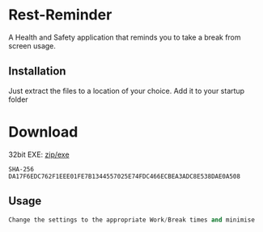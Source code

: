 # Rest-Reminder
A Health and Safety application that reminds you to take a break from screen usage.


## Installation
Just extract the files to a location of your choice. Add it to your startup folder

# Download
32bit EXE: [zip/exe](http://thepauladams.com/RestReminder.zip) 


```
SHA-256
DA17F6EDC762F1EEE01FE7B1344557025E74FDC466ECBEA3ADC8E538DAE0A508
```


## Usage
```python
Change the settings to the appropriate Work/Break times and minimise
```
